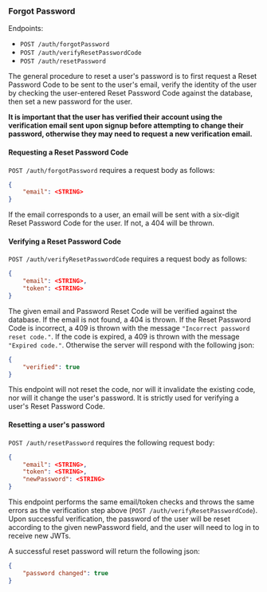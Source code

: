 ### Forgot Password
Endpoints: 
- `POST /auth/forgotPassword`
- `POST /auth/verifyResetPasswordCode`
- `POST /auth/resetPassword`

The general procedure to reset a user's password is to first request a Reset Password Code to be sent to the user's email, verify the identity of the user by checking the user-entered Reset Password Code against the database, then set a new password for the user.

**It is important that the user has verified their account using the verification email sent upon signup before attempting to change their password, otherwise they may need to request a new verification email.**

#### Requesting a Reset Password Code
`POST /auth/forgotPassword` requires a request body as follows: 
```json
{
	"email": <STRING>
}
```

If the email corresponds to a user, an email will be sent with a six-digit Reset Password Code for the user. If not, a 404 will be thrown.

#### Verifying a Reset Password Code
`POST /auth/verifyResetPasswordCode` requires a request body as follows:
```json
{
	"email": <STRING>,
	"token": <STRING>
}
```
The given email and Password Reset Code will be verified against the database. If the email is not found, a 404 is thrown. If the Reset Password Code is incorrect, a 409 is thrown with the message `"Incorrect password reset code."`. If the code is expired, a 409 is thrown with the message `"Expired code."`. Otherwise the server will respond with the following json:
```json
{
	"verified": true
}
```
This endpoint will not reset the code, nor will it invalidate the existing code, nor will it change the user's password. It is strictly used for verifying a user's Reset Password Code.

#### Resetting a user's password
`POST /auth/resetPassword` requires the following request body:
```json
{
	"email": <STRING>,
	"token": <STRING>,
	"newPassword": <STRING>
}
```
This endpoint performs the same email/token checks and throws the same errors as the verification step above (`POST /auth/verifyResetPasswordCode`). Upon successful verification, the password of the user will be reset according to the given newPassword field, and the user will need to log in to receive new JWTs.

A successful reset password will return the following json:
```json
{
	"password changed": true
}
```